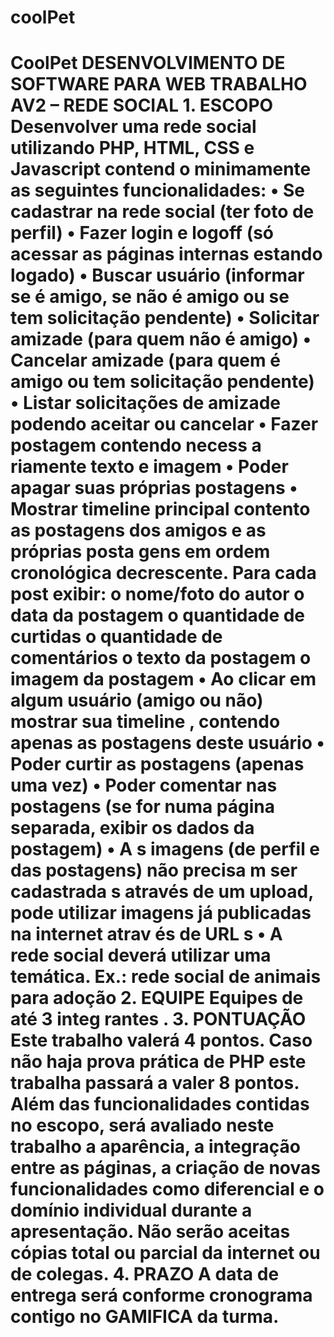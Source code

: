 # coolPet
# CoolPet DESENVOLVIMENTO DE SOFTWARE PARA WEB TRABALHO AV2 – REDE SOCIAL 1. ESCOPO Desenvolver uma rede social utilizando PHP, HTML, CSS e Javascript contend o minimamente as seguintes funcionalidades: • Se cadastrar na rede social (ter foto de perfil) • Fazer login e logoff (só acessar as páginas internas estando logado) • Buscar usuário (informar se é amigo, se não é amigo ou se tem solicitação pendente) • Solicitar amizade (para quem não é amigo) • Cancelar amizade (para quem é amigo ou tem solicitação pendente) • Listar solicitações de amizade podendo aceitar ou cancelar • Fazer postagem contendo necess a riamente texto e imagem • Poder apagar suas próprias postagens • Mostrar timeline principal contento as postagens dos amigos e as próprias posta gens em ordem cronológica decrescente. Para cada post exibir: o nome/foto do autor o data da postagem o quantidade de curtidas o quantidade de comentários o texto da postagem o imagem da postagem • Ao clicar em algum usuário (amigo ou não) mostrar sua timeline , contendo apenas as postagens deste usuário • Poder curtir as postagens (apenas uma vez) • Poder comentar nas postagens (se for numa página separada, exibir os dados da postagem) • A s imagens (de perfil e das postagens) não precisa m ser cadastrada s através de um upload, pode utilizar imagens já publicadas na internet atrav és de URL s • A rede social deverá utilizar uma temática. Ex.: rede social de animais para adoção 2. EQUIPE Equipes de até 3 integ rantes . 3. PONTUAÇÃO Este trabalho valerá 4 pontos. Caso não haja prova prática de PHP este trabalha passará a valer 8 pontos. Além das funcionalidades contidas no escopo, será avaliado neste trabalho a aparência, a integração entre as páginas, a criação de novas funcionalidades como diferencial e o domínio individual durante a apresentação. Não serão aceitas cópias total ou parcial da internet ou de colegas. 4. PRAZO A data de entrega será conforme cronograma contigo no GAMIFICA da turma.
